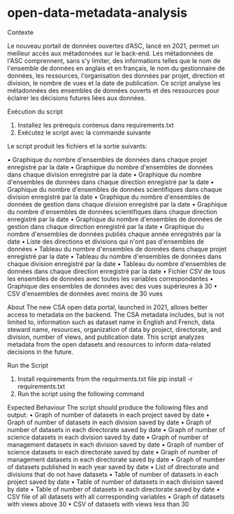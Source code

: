 # open-data-metadata-analysis

Contexte

Le nouveau portail de données ouvertes d’ASC, lancé en 2021, permet un meilleur accès aux métadonnées sur le back-end. Les métadonnées de l'ASC comprennent, sans s'y limiter, des informations telles que le nom de l'ensemble de données en anglais et en français, le nom du gestionnaire de données, les ressources, l'organisation des données par projet, direction et division, le nombre de vues et la date de publication. Ce script analyse les métadonnées des ensembles de données ouverts et des ressources pour éclairer les décisions futures liées aux données.

Exécution du script

1.	Installez les prérequis contenus dans requirements.txt
2.	Exécutez le script avec la commande suivante


Le script produit les fichiers et la sortie suivants:

•	Graphique du nombre d'ensembles de données dans chaque projet enregistré par la date 
•	Graphique du nombre d'ensembles de données dans chaque division enregistré par la date 
•	Graphique du nombre d'ensembles de données dans chaque direction enregistré par la date 
•	Graphique du nombre d'ensembles de données scientifiques dans chaque division enregistré par la date 
•	Graphique du nombre d'ensembles de données de gestion dans chaque division enregistré par la date 
•	Graphique du nombre d'ensembles de données scientifiques dans chaque direction enregistré par la date 
•	Graphique du nombre d'ensembles de données de gestion dans chaque direction enregistré par la date 
•	Graphique du nombre d'ensembles de données publiés chaque année enregistrés par la date 
•	Liste des directions et divisions qui n'ont pas d'ensembles de données 
•	Tableau du nombre d'ensembles de données dans chaque projet enregistré par la date 
•	Tableau du nombre d'ensembles de données dans chaque division enregistré par la date 
•	Tableau du nombre d'ensembles de données dans chaque direction enregistré par la date 
•	Fichier CSV de tous les ensembles de données avec toutes les variables correspondantes 
•	Graphique des ensembles de données avec des vues supérieures à 30 
•	CSV d'ensembles de données avec moins de 30 vues

About
The new CSA open data portal, launched in 2021, allows better access to metadata on the backend. The CSA metadata includes, but is not limited to, information such as dataset name in English and French, data steward name, resources, organization of data by project, directorate, and division, number of views, and publication date. This script analyzes metadata from the open datasets and resources to inform data-related decisions in the future.

Run the Script
1.	Install requirements from the requirments.txt file
pip install -r requirements.txt
2.	Run the script using the following command


Expected Behaviour
The script should produce the following files and output:
•	Graph of number of datasets in each project saved by date
•	Graph of number of datasets in each division saved by date
•	Graph of number of datasets in each directorate saved by date
•	Graph of number of science datasets in each division saved by date
•	Graph of number of management datasets in each division saved by date
•	Graph of number of science datasets in each directorate saved by date
•	Graph of number of management datasets in each directorate saved by date
•	Graph of number of datasets published in each year saved by date
•	List of directorate and divisions that do not have datasets
•	Table of number of datasets in each project saved by date
•	Table of number of datasets in each division saved by date
•	Table of number of datasets in each directorate saved by date
•	CSV file of all datasets with all corresponding variables
•	Graph of datasets with views above 30
•	CSV of datasets with views less than 30
